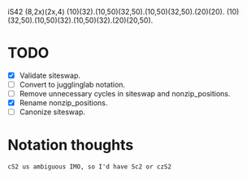 
iS42
(8,2x)(2x,4)
(10)(32).(10,50)(32,50).(10,50)(32,50).(20)(20).
(10)(32,50).(10,50)(32).(10,50)(32).(20)(20,50). 

# TODO
- [x] Validate siteswap.
- [ ] Convert to jugglinglab notation.
- [ ] Remove unnecessary cycles in siteswap and nonzip_positions.
- [x] Rename nonzip_positions.
- [ ] Canonize siteswap.

# Notation thoughts

```cS2 us ambiguous IMO, so I'd have Sc2 or czS2```

